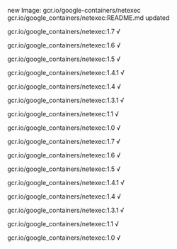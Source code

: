 new Image: gcr.io/google-containers/netexec
gcr.io/google_containers/netexec:README.md updated 

gcr.io/google_containers/netexec:1.7 √

gcr.io/google_containers/netexec:1.6 √

gcr.io/google_containers/netexec:1.5 √

gcr.io/google_containers/netexec:1.4.1 √

gcr.io/google_containers/netexec:1.4 √

gcr.io/google_containers/netexec:1.3.1 √

gcr.io/google_containers/netexec:1.1 √

gcr.io/google_containers/netexec:1.0 √

gcr.io/google_containers/netexec:1.7 √

gcr.io/google_containers/netexec:1.6 √

gcr.io/google_containers/netexec:1.5 √

gcr.io/google_containers/netexec:1.4.1 √

gcr.io/google_containers/netexec:1.4 √

gcr.io/google_containers/netexec:1.3.1 √

gcr.io/google_containers/netexec:1.1 √

gcr.io/google_containers/netexec:1.0 √

